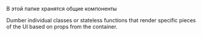 В этой папке хранятся общие компоненты

Dumber individual classes or stateless functions that render specific pieces of the UI
based on props from the container.